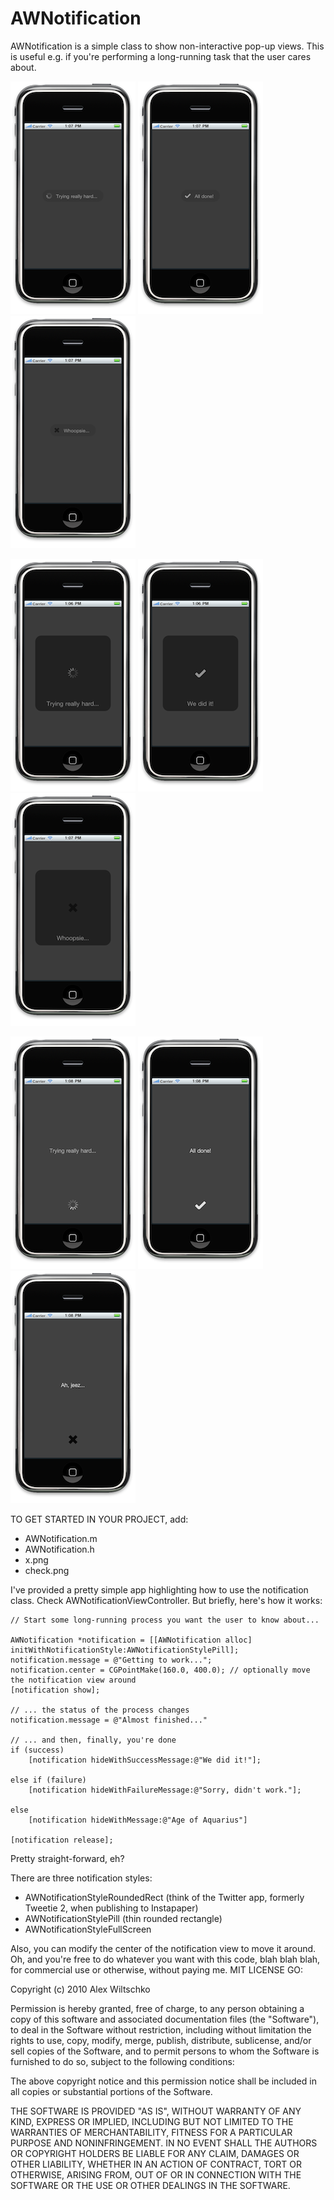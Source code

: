 AWNotification
=======

AWNotification is a simple class to show non-interactive pop-up views. This is useful e.g. if you're performing a long-running task that the user cares about.

![Pill Normal](Screenshots/Pill_Normal.png "Pill Normal")
![Pill Success](Screenshots/Pill_Success.png "Pill Success")
![Pill Failure](Screenshots/Pill_Failure.png "Pill Failure")  

![Rounded Rect Normal](Screenshots/RoundedRect_Normal.png "Rounded Rect Normal")
![Rounded Rect Success](Screenshots/RoundedRect_Success.png "Rounded Rect Success")
![Rounded Rect Failure](Screenshots/RoundedRect_Failure.png "Rounded Rect Failure")   

![Full Screen Normal](Screenshots/FullScreen_Normal.png "Full Screen Normal")
![Full Screen Success](Screenshots/FullScreen_Success.png "Full Screen Success")
![Full Screen Failure](Screenshots/FullScreen_Failure.png "Full Screen Failure")  


TO GET STARTED IN YOUR PROJECT, add:

* AWNotification.m
* AWNotification.h
* x.png
* check.png

I've provided a pretty simple app highlighting how to use the notification class. Check AWNotificationViewController. But briefly, here's how it works:

	// Start some long-running process you want the user to know about...

	AWNotification *notification = [[AWNotification alloc] initWithNotificationStyle:AWNotificationStylePill];
	notification.message = @"Getting to work...";
	notification.center = CGPointMake(160.0, 400.0); // optionally move the notification view around
	[notification show];
	
	// ... the status of the process changes
	notification.message = @"Almost finished..."
	
	// ... and then, finally, you're done
	if (success)
		[notification hideWithSuccessMessage:@"We did it!"];
		
	else if (failure)
		[notification hideWithFailureMessage:@"Sorry, didn't work."];
		
	else
		[notification hideWithMessage:@"Age of Aquarius"]

 	[notification release];

Pretty straight-forward, eh?

There are three notification styles:

- AWNotificationStyleRoundedRect (think of the Twitter app, formerly Tweetie 2, when publishing to Instapaper)
- AWNotificationStylePill (thin rounded rectangle)
- AWNotificationStyleFullScreen 

Also, you can modify the center of the notification view to move it around.
Oh, and you're free to do whatever you want with this code, blah blah blah, for commercial use or otherwise, without paying me. MIT LICENSE GO:

 Copyright (c) 2010 Alex Wiltschko

 Permission is hereby granted, free of charge, to any person obtaining a copy
 of this software and associated documentation files (the "Software"), to deal
 in the Software without restriction, including without limitation the rights
 to use, copy, modify, merge, publish, distribute, sublicense, and/or sell
 copies of the Software, and to permit persons to whom the Software is
 furnished to do so, subject to the following conditions:

 The above copyright notice and this permission notice shall be included in
 all copies or substantial portions of the Software.

 THE SOFTWARE IS PROVIDED "AS IS", WITHOUT WARRANTY OF ANY KIND, EXPRESS OR
 IMPLIED, INCLUDING BUT NOT LIMITED TO THE WARRANTIES OF MERCHANTABILITY,
 FITNESS FOR A PARTICULAR PURPOSE AND NONINFRINGEMENT. IN NO EVENT SHALL THE
 AUTHORS OR COPYRIGHT HOLDERS BE LIABLE FOR ANY CLAIM, DAMAGES OR OTHER
 LIABILITY, WHETHER IN AN ACTION OF CONTRACT, TORT OR OTHERWISE, ARISING FROM,
 OUT OF OR IN CONNECTION WITH THE SOFTWARE OR THE USE OR OTHER DEALINGS IN
 THE SOFTWARE.
